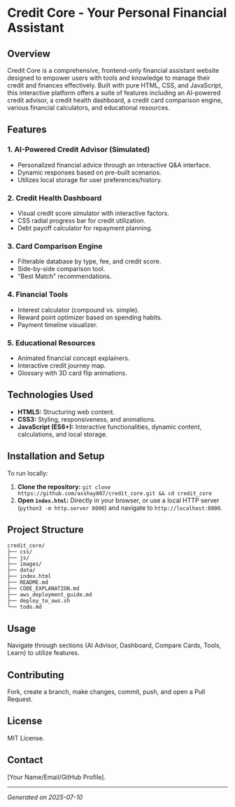 # Credit Core - Your Personal Financial Assistant

## Overview

Credit Core is a comprehensive, frontend-only financial assistant website designed to empower users with tools and knowledge to manage their credit and finances effectively. Built with pure HTML, CSS, and JavaScript, this interactive platform offers a suite of features including an AI-powered credit advisor, a credit health dashboard, a credit card comparison engine, various financial calculators, and educational resources.

## Features

### 1. AI-Powered Credit Advisor (Simulated)

-   Personalized financial advice through an interactive Q&A interface.
-   Dynamic responses based on pre-built scenarios.
-   Utilizes local storage for user preferences/history.

### 2. Credit Health Dashboard

-   Visual credit score simulator with interactive factors.
-   CSS radial progress bar for credit utilization.
-   Debt payoff calculator for repayment planning.

### 3. Card Comparison Engine

-   Filterable database by type, fee, and credit score.
-   Side-by-side comparison tool.
-   "Best Match" recommendations.

### 4. Financial Tools

-   Interest calculator (compound vs. simple).
-   Reward point optimizer based on spending habits.
-   Payment timeline visualizer.

### 5. Educational Resources

-   Animated financial concept explainers.
-   Interactive credit journey map.
-   Glossary with 3D card flip animations.

## Technologies Used

-   **HTML5:** Structuring web content.
-   **CSS3:** Styling, responsiveness, and animations.
-   **JavaScript (ES6+):** Interactive functionalities, dynamic content, calculations, and local storage.

## Installation and Setup

To run locally:

1.  **Clone the repository:** `git clone https://github.com/axshay007/credit_core.git && cd credit_core`
2.  **Open `index.html`:** Directly in your browser, or use a local HTTP server (`python3 -m http.server 8000`) and navigate to `http://localhost:8000`.

## Project Structure

```
credit_core/
├── css/
├── js/
├── images/ 
├── data/ 
├── index.html
├── README.md
├── CODE_EXPLANATION.md
├── aws_deployment_guide.md
├── deploy_to_aws.sh
└── todo.md
```

## Usage

Navigate through sections (AI Advisor, Dashboard, Compare Cards, Tools, Learn) to utilize features.

## Contributing

Fork, create a branch, make changes, commit, push, and open a Pull Request.

## License

MIT License.

## Contact

[Your Name/Email/GitHub Profile].

---

*Generated on 2025-07-10*

